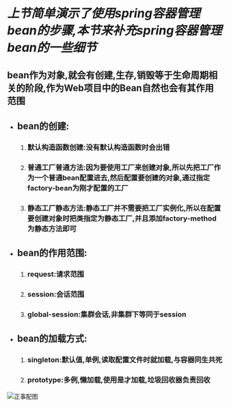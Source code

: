 # *上节简单演示了使用spring容器管理bean的步骤,本节来补充spring容器管理bean的一些细节*

## bean作为对象,就会有创建,生存,销毁等于生命周期相关的阶段,作为Web项目中的Bean自然也会有其作用范围

+ ## bean的创建:

  1. ### 默认构造函数创建:没有默认构造函数时会出错

  2. ### 普通工厂普通方法:因为要使用工厂来创建对象,所以先把工厂作为一个普通bean配置进去,然后配置要创建的对象,通过指定factory-bean为刚才配置的工厂

  3. ### 静态工厂静态方法:静态工厂并不需要把工厂实例化,所以在配置要创建对象时把类指定为静态工厂,并且添加factory-method为静态方法即可

+ ## bean的作用范围:

  1. ### request:请求范围

  2. ### session:会话范围

  3. ### global-session:集群会话,非集群下等同于session

+ ## bean的加载方式:

  1. ### singleton:默认值,单例,读取配置文件时就加载,与容器同生共死

  2. ### prototype:多例,懒加载,使用是才加载,垃圾回收器负责回收

![正事配图](https://github.com/NoMoreThanAWord/SpringFamilyBucket/raw/master/Resource/IMG/002.jpg)

